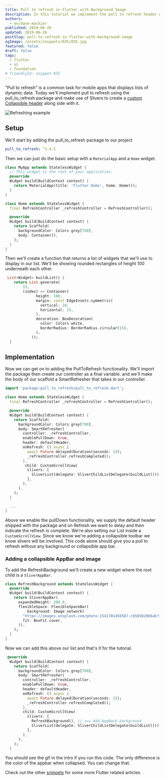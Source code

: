 ```yaml
---
title: Pull to refresh in Flutter with Background Image
description: In this tutorial we implement the pull to refresh header with a image background.
authors:
  - en/dane-mackier
published: 2019-06-26
updated: 2019-06-26
postSlug: pull-to-refresh-in-flutter-with-background-image
ogImage: /assets/snippets/035/035.jpg
featured: false
draft: false
tags:
  - flutter
  - ui
  - foundation
# friendlyId: snippet-035
---
```


"Pull to refresh" is a common task for mobile apps that displays lists of dynamic data. Today we'll implement pull to refresh using the pull_to_refresh package and make use of Slivers to create a [custom Collapsible header](/snippet/collapsable-toolbar-in-flutter-using-slivers) along side with it.

![Refreshing example](/assets/snippets/035/example.gif)

## Setup

We'll start by adding the pull_to_refresh package to our project

```yaml
pull_to_refresh: ^1.4.5
```

Then we can just do the basic setup with a `MaterialApp` and a `Home` widget.

```dart
class MyApp extends StatelessWidget {
  // This widget is the root of your application.
  @override
  Widget build(BuildContext context) {
    return MaterialApp(title: 'Flutter Demo', home: Home());
  }
}

class Home extends StatelessWidget {
  final RefreshController _refreshController = RefreshController();

  @override
  Widget build(BuildContext context) {
    return Scaffold(
      backgroundColor: Colors.grey[700],
      body: Container(),
    );
  }
}
```

Then we'll create a function that returns a list of widgets that we'll use to display in our list. We'll be showing rounded rectangles of height 100 underneath each other.

```dart
 List<Widget> buildList() {
    return List.generate(
        15,
        (index) => Container(
              height: 100,
              margin: const EdgeInsets.symmetric(
                vertical: 10,
                horizontal: 15,
              ),
              decoration: BoxDecoration(
                color: Colors.white,
                borderRadius: BorderRadius.circular(15),
              ),
            ));
  }
```

## Implementation

Now we can get on to adding the PullToRefresh functionality. We'll import the package then create our controller as a final variable. and we'll make the body of our scaffold a SmartRefresher that takes in our controller.

```dart
import 'package:pull_to_refresh/pull_to_refresh.dart';

class Home extends StatelessWidget {
  final RefreshController _refreshController = RefreshController();

  @override
  Widget build(BuildContext context) {
    return Scaffold(
      backgroundColor: Colors.grey[700],
      body: SmartRefresher(
        controller: _refreshController,
        enablePullDown: true,
        header: defaultHeader,
        onRefresh: () async {
          await Future.delayed(Duration(seconds: 1));
          _refreshController.refreshCompleted();
        },
         child: CustomScrollView(
          slivers: [
            SliverList(delegate: SliverChildListDelegate(buildList()))
          ],
        ),
      ),
    );
  }

  ...
}
```

Above we enable the pullDown functionality, we supply the default header shipped with the package and on Refresh we want to delay and then indicate the refresh is complete. We're also setting our List inside a `CustomScrollView`. Since we know we're adding a collapsible toolbar we know slivers will be involved. This code alone should give you a pull to refresh without any background or collapsible app bar.

### Adding a collapsible AppBar and image

To add the RefreshBackground we'll create a new widget where the root child is a `SliverAppBar`.

```dart
class RefreshBackground extends StatelessWidget {
  @override
  Widget build(BuildContext context) {
    return SliverAppBar(
      expandedHeight: 200.0,
      flexibleSpace: FlexibleSpaceBar(
          background: Image.network(
        "https://images.unsplash.com/photo-1541701494587-cb58502866ab?ixlib=rb-0.3.5&ixid=eyJhcHBfaWQiOjEyMDd9&s=0c21b1ac3066ae4d354a3b2e0064c8be&auto=format&fit=crop&w=500&q=60",
        fit: BoxFit.cover,
      )),
    );
  }
}
```

Now we can add this above our list and that's it for the tutorial.

```dart
 @override
  Widget build(BuildContext context) {
    return Scaffold(
      backgroundColor: Colors.grey[700],
      body: SmartRefresher(
        controller: _refreshController,
        enablePullDown: true,
        header: defaultHeader,
        onRefresh: () async {
          await Future.delayed(Duration(seconds: 1));
          _refreshController.refreshCompleted();
        },
        child: CustomScrollView(
          slivers: [
            RefreshBackground(), // <== Add AppBack background
            SliverList(delegate: SliverChildListDelegate(buildList()))
          ],
        ),
      ),
    );
  }
```

You should see the gif in the intro if you run this code. The only difference is the color of the appbar when collapsed. You can change that.

Check out the other [snippets](/snippets) for some more Flutter related articles.

